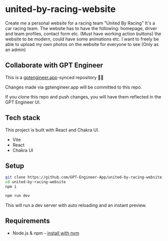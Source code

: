 # united-by-racing-website

Create me a personal website for a racing team "United By Racing" It's a car racing team. The website has to have the following: homepage, driver and team profiles, contact form etc. (Must have working action buttons)  the website to be modern, could have some animations etc. I want to freely be able to upload my own photos on the website for everyone to see (Only as an admin) 

## Collaborate with GPT Engineer

This is a [gptengineer.app](https://gptengineer.app)-synced repository 🌟🤖

Changes made via gptengineer.app will be committed to this repo.

If you clone this repo and push changes, you will have them reflected in the GPT Engineer UI.

## Tech stack

This project is built with React and Chakra UI.

- Vite
- React
- Chakra UI

## Setup

```sh
git clone https://github.com/GPT-Engineer-App/united-by-racing-website.git
cd united-by-racing-website
npm i
```

```sh
npm run dev
```

This will run a dev server with auto reloading and an instant preview.

## Requirements

- Node.js & npm - [install with nvm](https://github.com/nvm-sh/nvm#installing-and-updating)
